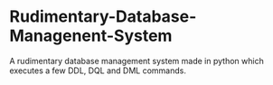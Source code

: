 # Rudimentary-Database-Managenent-System
A rudimentary database management system made in python which executes a few DDL, DQL and DML commands.
